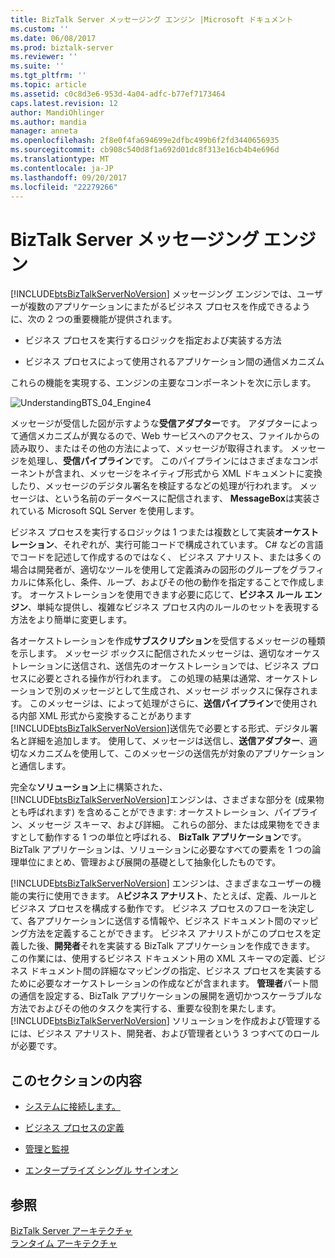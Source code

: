 ```yaml
---
title: BizTalk Server メッセージング エンジン |Microsoft ドキュメント
ms.custom: ''
ms.date: 06/08/2017
ms.prod: biztalk-server
ms.reviewer: ''
ms.suite: ''
ms.tgt_pltfrm: ''
ms.topic: article
ms.assetid: c0c8d3e6-953d-4a04-adfc-b77ef7173464
caps.latest.revision: 12
author: MandiOhlinger
ms.author: mandia
manager: anneta
ms.openlocfilehash: 2f8e0f4fa694699e2dfbc499b6f2fd3440656935
ms.sourcegitcommit: cb908c540d8f1a692d01dc8f313e16cb4b4e696d
ms.translationtype: MT
ms.contentlocale: ja-JP
ms.lasthandoff: 09/20/2017
ms.locfileid: "22279266"
---
```

# <a name="the-biztalk-server-messaging-engine"></a>BizTalk Server メッセージング エンジン
[!INCLUDE[btsBizTalkServerNoVersion](../includes/btsbiztalkservernoversion-md.md)] メッセージング エンジンでは、ユーザーが複数のアプリケーションにまたがるビジネス プロセスを作成できるように、次の 2 つの重要機能が提供されます。  
  
-   ビジネス プロセスを実行するロジックを指定および実装する方法  
  
-   ビジネス プロセスによって使用されるアプリケーション間の通信メカニズム  
  
 これらの機能を実現する、エンジンの主要なコンポーネントを次に示します。  
  
 ![](../core/media/understandingbts-04-engine4.gif "UnderstandingBTS_04_Engine4")  
  
 メッセージが受信した図が示すような**受信アダプター**です。 アダプターによって通信メカニズムが異なるので、Web サービスへのアクセス、ファイルからの読み取り、またはその他の方法によって、メッセージが取得されます。 メッセージを処理し、**受信パイプライン**です。 このパイプラインにはさまざまなコンポーネントが含まれ、メッセージをネイティブ形式から XML ドキュメントに変換したり、メッセージのデジタル署名を検証するなどの処理が行われます。 メッセージは、という名前のデータベースに配信されます、 **MessageBox**は実装されている Microsoft SQL Server を使用します。  
  
 ビジネス プロセスを実行するロジックは 1 つまたは複数として実装**オーケストレーション**、それぞれが、実行可能コードで構成されています。 C# などの言語でコードを記述して作成するのではなく、 ビジネス アナリスト、または多くの場合は開発者が、適切なツールを使用して定義済みの図形のグループをグラフィカルに体系化し、条件、ループ、およびその他の動作を指定することで作成します。 オーケストレーションを使用できます必要に応じて、**ビジネス ルール エンジン**、単純な提供し、複雑なビジネス プロセス内のルールのセットを表現する方法をより簡単に変更します。  
  
 各オーケストレーションを作成**サブスクリプション**を受信するメッセージの種類を示します。 メッセージ ボックスに配信されたメッセージは、適切なオーケストレーションに送信され、送信先のオーケストレーションでは、ビジネス プロセスに必要とされる操作が行われます。 この処理の結果は通常、オーケストレーションで別のメッセージとして生成され、メッセージ ボックスに保存されます。 このメッセージは、によって処理がさらに、**送信パイプライン**で使用される内部 XML 形式から変換することがあります[!INCLUDE[btsBizTalkServerNoVersion](../includes/btsbiztalkservernoversion-md.md)]送信先で必要とする形式、デジタル署名と詳細を追加します。 使用して、メッセージは送信し、**送信アダプター**、適切なメカニズムを使用して、このメッセージの送信先が対象のアプリケーションと通信します。  
  
 完全な**ソリューション**上に構築された、[!INCLUDE[btsBizTalkServerNoVersion](../includes/btsbiztalkservernoversion-md.md)]エンジンは、さまざまな部分を (成果物とも呼ばれます) を含めることができます: オーケストレーション、パイプライン、メッセージ スキーマ、および詳細。 これらの部分、または成果物をできますとして動作する 1 つの単位と呼ばれる、 **BizTalk アプリケーション**です。 BizTalk アプリケーションは、ソリューションに必要なすべての要素を 1 つの論理単位にまとめ、管理および展開の基礎として抽象化したものです。  
  
 [!INCLUDE[btsBizTalkServerNoVersion](../includes/btsbiztalkservernoversion-md.md)] エンジンは、さまざまなユーザーの機能の実行に使用できます。 A**ビジネス アナリスト**、たとえば、定義、ルールとビジネス プロセスを構成する動作です。 ビジネス プロセスのフローを決定して、各アプリケーションに送信する情報や、ビジネス ドキュメント間のマッピング方法を定義することができます。 ビジネス アナリストがこのプロセスを定義した後、**開発者**それを実装する BizTalk アプリケーションを作成できます。 この作業には、使用するビジネス ドキュメント用の XML スキーマの定義、ビジネス ドキュメント間の詳細なマッピングの指定、ビジネス プロセスを実装するために必要なオーケストレーションの作成などが含まれます。 **管理者**パート間の通信を設定する、BizTalk アプリケーションの展開を適切かつスケーラブルな方法でおよびその他のタスクを実行する、重要な役割を果たします。 [!INCLUDE[btsBizTalkServerNoVersion](../includes/btsbiztalkservernoversion-md.md)] ソリューションを作成および管理するには、ビジネス アナリスト、開発者、および管理者という 3 つすべてのロールが必要です。  
  
## <a name="in-this-section"></a>このセクションの内容  
  
-   [システムに接続します。](../core/connecting-systems.md)  
  
-   [ビジネス プロセスの定義](../core/defining-business-processes.md)  
  
-   [管理と監視](../core/management-and-monitoring.md)  
  
-   [エンタープライズ シングル サインオン](../core/enterprise-single-sign-on-sso.md)  
  
## <a name="see-also"></a>参照  
 [BizTalk Server アーキテクチャ](../core/biztalk-server-architecture.md)   
 [ランタイム アーキテクチャ](../core/runtime-architecture.md)